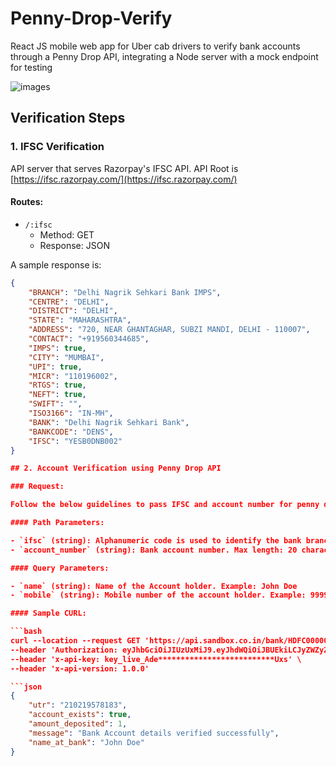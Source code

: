 # Penny-Drop-Verify
React JS mobile web app for Uber cab drivers to verify bank accounts through a Penny Drop API, integrating a Node server with a mock endpoint for testing

![images](https://github.com/punyaslokdutta/Penny-Drop-Verify/assets/13198518/9067ffa7-a371-42c8-bff9-2d964ad3931a)

## Verification Steps

### 1. IFSC Verification

API server that serves Razorpay's IFSC API. API Root is [https://ifsc.razorpay.com/](https://ifsc.razorpay.com/)

#### Routes:

- `/:ifsc`
  - Method: GET
  - Response: JSON

A sample response is:

```json
{
	"BRANCH": "Delhi Nagrik Sehkari Bank IMPS",
	"CENTRE": "DELHI",
	"DISTRICT": "DELHI",
	"STATE": "MAHARASHTRA",
	"ADDRESS": "720, NEAR GHANTAGHAR, SUBZI MANDI, DELHI - 110007",
	"CONTACT": "+919560344685",
	"IMPS": true,
	"CITY": "MUMBAI",
	"UPI": true,
	"MICR": "110196002",
	"RTGS": true,
	"NEFT": true,
	"SWIFT": "",
	"ISO3166": "IN-MH",
	"BANK": "Delhi Nagrik Sehkari Bank",
	"BANKCODE": "DENS",
	"IFSC": "YESB0DNB002"
}

## 2. Account Verification using Penny Drop API

### Request:

Follow the below guidelines to pass IFSC and account number for penny drop verification

#### Path Parameters:

- `ifsc` (string): Alphanumeric code is used to identify the bank branches. Max length: 11 characters. Example: SBIN0021745
- `account_number` (string): Bank account number. Max length: 20 characters. Example: 026291800001191

#### Query Parameters:

- `name` (string): Name of the Account holder. Example: John Doe
- `mobile` (string): Mobile number of the account holder. Example: 9999999999

#### Sample CURL:

```bash
curl --location --request GET 'https://api.sandbox.co.in/bank/HDFC0000001/accounts/026291800001191/verify?name=JOHN%20DOE&mobile=9999999999' \
--header 'Authorization: eyJhbGciOiJIUzUxMiJ9.eyJhdWQiOiJBUEkiLCJyZWZyZXNoX3Rva2VuIjoi...YOUR_TOKEN_HERE...' \
--header 'x-api-key: key_live_Ade**************************Uxs' \
--header 'x-api-version: 1.0.0'

```json
{
	"utr": "210219578183",
	"account_exists": true,
	"amount_deposited": 1,
	"message": "Bank Account details verified successfully",
	"name_at_bank": "John Doe"
}
```


